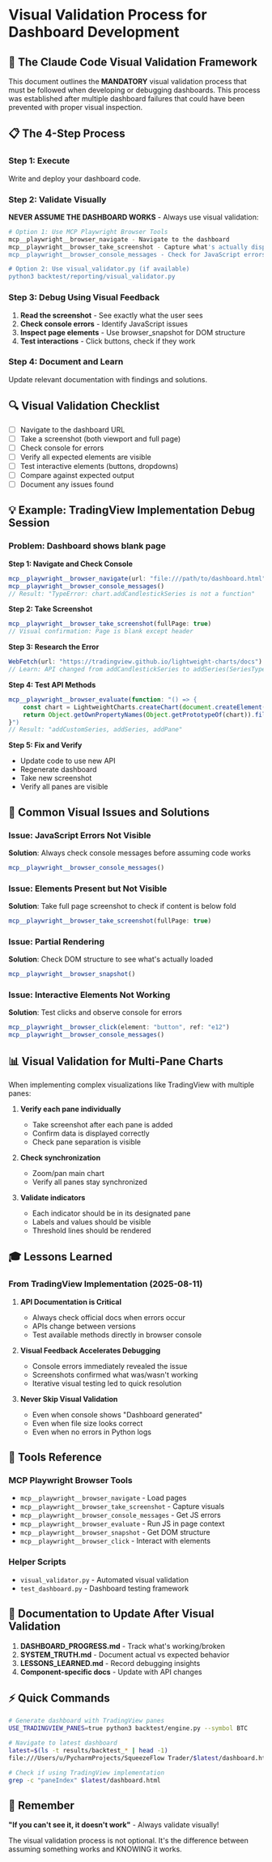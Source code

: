 # Visual Validation Process for Dashboard Development

## 🎯 The Claude Code Visual Validation Framework

This document outlines the **MANDATORY** visual validation process that must be followed when developing or debugging dashboards. This process was established after multiple dashboard failures that could have been prevented with proper visual inspection.

## 📋 The 4-Step Process

### Step 1: Execute
Write and deploy your dashboard code.

### Step 2: Validate Visually
**NEVER ASSUME THE DASHBOARD WORKS** - Always use visual validation:

```bash
# Option 1: Use MCP Playwright Browser Tools
mcp__playwright__browser_navigate - Navigate to the dashboard
mcp__playwright__browser_take_screenshot - Capture what's actually displayed
mcp__playwright__browser_console_messages - Check for JavaScript errors

# Option 2: Use visual_validator.py (if available)
python3 backtest/reporting/visual_validator.py
```

### Step 3: Debug Using Visual Feedback
1. **Read the screenshot** - See exactly what the user sees
2. **Check console errors** - Identify JavaScript issues
3. **Inspect page elements** - Use browser_snapshot for DOM structure
4. **Test interactions** - Click buttons, check if they work

### Step 4: Document and Learn
Update relevant documentation with findings and solutions.

## 🔍 Visual Validation Checklist

- [ ] Navigate to the dashboard URL
- [ ] Take a screenshot (both viewport and full page)
- [ ] Check console for errors
- [ ] Verify all expected elements are visible
- [ ] Test interactive elements (buttons, dropdowns)
- [ ] Compare against expected output
- [ ] Document any issues found

## 💡 Example: TradingView Implementation Debug Session

### Problem: Dashboard shows blank page

**Step 1: Navigate and Check Console**
```javascript
mcp__playwright__browser_navigate(url: "file:///path/to/dashboard.html")
mcp__playwright__browser_console_messages()
// Result: "TypeError: chart.addCandlestickSeries is not a function"
```

**Step 2: Take Screenshot**
```javascript
mcp__playwright__browser_take_screenshot(fullPage: true)
// Visual confirmation: Page is blank except header
```

**Step 3: Research the Error**
```javascript
WebFetch(url: "https://tradingview.github.io/lightweight-charts/docs")
// Learn: API changed from addCandlestickSeries to addSeries(SeriesType, options)
```

**Step 4: Test API Methods**
```javascript
mcp__playwright__browser_evaluate(function: "() => {
    const chart = LightweightCharts.createChart(document.createElement('div'));
    return Object.getOwnPropertyNames(Object.getPrototypeOf(chart)).filter(m => m.startsWith('add'));
}")
// Result: "addCustomSeries, addSeries, addPane"
```

**Step 5: Fix and Verify**
- Update code to use new API
- Regenerate dashboard
- Take new screenshot
- Verify all panes are visible

## 🚨 Common Visual Issues and Solutions

### Issue: JavaScript Errors Not Visible
**Solution**: Always check console messages before assuming code works
```javascript
mcp__playwright__browser_console_messages()
```

### Issue: Elements Present but Not Visible
**Solution**: Take full page screenshot to check if content is below fold
```javascript
mcp__playwright__browser_take_screenshot(fullPage: true)
```

### Issue: Partial Rendering
**Solution**: Check DOM structure to see what's actually loaded
```javascript
mcp__playwright__browser_snapshot()
```

### Issue: Interactive Elements Not Working
**Solution**: Test clicks and observe console for errors
```javascript
mcp__playwright__browser_click(element: "button", ref: "e12")
mcp__playwright__browser_console_messages()
```

## 📊 Visual Validation for Multi-Pane Charts

When implementing complex visualizations like TradingView with multiple panes:

1. **Verify each pane individually**
   - Take screenshot after each pane is added
   - Confirm data is displayed correctly
   - Check pane separation is visible

2. **Check synchronization**
   - Zoom/pan main chart
   - Verify all panes stay synchronized

3. **Validate indicators**
   - Each indicator should be in its designated pane
   - Labels and values should be visible
   - Threshold lines should be rendered

## 🎓 Lessons Learned

### From TradingView Implementation (2025-08-11)

1. **API Documentation is Critical**
   - Always check official docs when errors occur
   - APIs change between versions
   - Test available methods directly in browser console

2. **Visual Feedback Accelerates Debugging**
   - Console errors immediately revealed the issue
   - Screenshots confirmed what was/wasn't working
   - Iterative visual testing led to quick resolution

3. **Never Skip Visual Validation**
   - Even when console shows "Dashboard generated"
   - Even when file size looks correct
   - Even when no errors in Python logs

## 🔧 Tools Reference

### MCP Playwright Browser Tools
- `mcp__playwright__browser_navigate` - Load pages
- `mcp__playwright__browser_take_screenshot` - Capture visuals
- `mcp__playwright__browser_console_messages` - Get JS errors
- `mcp__playwright__browser_evaluate` - Run JS in page context
- `mcp__playwright__browser_snapshot` - Get DOM structure
- `mcp__playwright__browser_click` - Interact with elements

### Helper Scripts
- `visual_validator.py` - Automated visual validation
- `test_dashboard.py` - Dashboard testing framework

## 📝 Documentation to Update After Visual Validation

1. **DASHBOARD_PROGRESS.md** - Track what's working/broken
2. **SYSTEM_TRUTH.md** - Document actual vs expected behavior
3. **LESSONS_LEARNED.md** - Record debugging insights
4. **Component-specific docs** - Update with API changes

## ⚡ Quick Commands

```bash
# Generate dashboard with TradingView panes
USE_TRADINGVIEW_PANES=true python3 backtest/engine.py --symbol BTC

# Navigate to latest dashboard
latest=$(ls -t results/backtest_* | head -1)
file:///Users/u/PycharmProjects/SqueezeFlow Trader/$latest/dashboard.html

# Check if using TradingView implementation
grep -c "paneIndex" $latest/dashboard.html
```

## 🎯 Remember

**"If you can't see it, it doesn't work"** - Always validate visually!

The visual validation process is not optional. It's the difference between assuming something works and KNOWING it works.